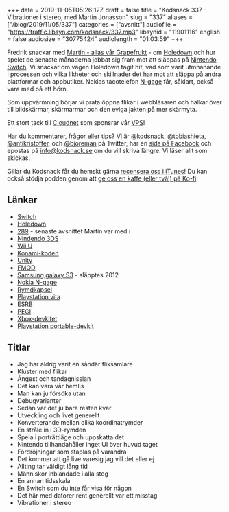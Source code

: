 +++
date = 2019-11-05T05:26:12Z
draft = false
title = "Kodsnack 337 - Vibrationer i stereo, med Martin Jonasson"
slug = "337"
aliases = ["/blog/2019/11/05/337"]
categories = ["avsnitt"]
audiofile = "https://traffic.libsyn.com/kodsnack/337.mp3"
libsynid = "11901116"
english = false
audiosize = "30775424"
audiolength = "01:03:59"
+++

Fredrik snackar med [Martin - allas vår Grapefrukt](http://grapefrukt.com/) - om [Holedown](https://holedown.com/) och hur spelet de senaste månaderna jobbat sig fram mot att släppas på [Nintendo Switch](https://en.wikipedia.org/wiki/Nintendo_Switch). Vi snackar om vägen Holedown tagit hit, vad som varit utmnanande i processen och vilka likheter och skillnader det har mot att släppa på andra plattformar  och appbutiker. Nokias tacotelefon [N-gage](https://en.wikipedia.org/wiki/N-Gage_%28device%29) får, såklart, också vara med på ett hörn.

Som uppvärmning börjar vi prata öppna flikar i webbläsaren och halkar över till bildskärmar, skärmarmar och den eviga jakten på mer skärmyta.

Ett stort tack till [Cloudnet](http://www.cloudnet.se) som sponsrar vår [VPS](http://en.wikipedia.org/wiki/Virtual_private_server)!

Har du kommentarer, frågor eller tips? Vi är [@kodsnack](https://www.twitter.com/kodsnack), [@tobiashieta](https://www.twitter.com/tobiashieta), [@antikristoffer](https://www.twitter.com/antikristoffer), och [@bjoreman](https://www.twitter.com/bjoreman) på Twitter, har en [sida på Facebook](https://www.facebook.com/kodsnack) och epostas på [info@kodsnack.se](mailto:info@kodsnack.se) om du vill skriva längre. Vi läser allt som skickas.

Gillar du Kodsnack får du hemskt gärna [recensera oss i iTunes](http://itunes.apple.com/se/podcast/kodsnack/id561631498?l=en)! Du kan också stödja podden genom att <a href="https://ko-fi.com/kodsnack" rel="payment">ge oss en kaffe (eller två!) på Ko-fi</a>.

## Länkar ##
* [Switch](https://en.wikipedia.org/wiki/Nintendo_Switch)
* [Holedown](https://holedown.com/)
* [289](https://kodsnack.se/289/) - senaste avsnittet Martin var med i
* [Nindendo 3DS](https://en.wikipedia.org/wiki/Nintendo_3DS)
* [Wii U](https://en.wikipedia.org/wiki/Wii_U)
* [Konami-koden](https://en.wikipedia.org/wiki/Konami_Code)
* [Unity](https://en.wikipedia.org/wiki/Unity_%28game_engine%29)
* [FMOD](https://en.wikipedia.org/wiki/FMOD)
* [Samsung galaxy S3](https://en.wikipedia.org/wiki/Samsung_Galaxy_S_III) - släpptes 2012
* [Nokia N-gage](https://en.wikipedia.org/wiki/N-Gage_%28device%29)
* [Rymdkapsel](https://rymdkapsel.com/)
* [Playstation vita](https://en.wikipedia.org/wiki/PlayStation_Vita)
* [ESRB](https://en.wikipedia.org/wiki/Entertainment_Software_Rating_Board)
* [PEGI](https://en.wikipedia.org/wiki/Pan_European_Game_Information)
* [Xbox-devkitet](https://commons.wikimedia.org/wiki/File:Xbox_Debug_Kit.jpg)
* [Playstation portable-devkit](https://www.retroreversing.com/official-psp-devkit)

## Titlar ##
* Jag har aldrig varit en såndär fliksamlare
* Kluster med flikar
* Ångest och tandagnisslan
* Det kan vara vår hemlis
* Man kan ju försöka utan
* Debugvarianter
* Sedan var det ju bara resten kvar
* Utveckling och livet generellt
* Konverterande mellan olika koordinatrymder
* En stråle in i 3D-rymden
* Spela i porträttläge och uppskatta det
* Nintendo tillhandahåller inget UI över huvud taget
* Fördröjningar som staplas på varandra
* Det kommer att gå live varesig jag vill det eller ej
* Allting tar väldigt lång tid
* Människor inblandade i alla steg
* En annan tidsskala
* En Switch som du inte får visa för någon
* Det här med datorer rent generellt var ett misstag
* Vibrationer i stereo
